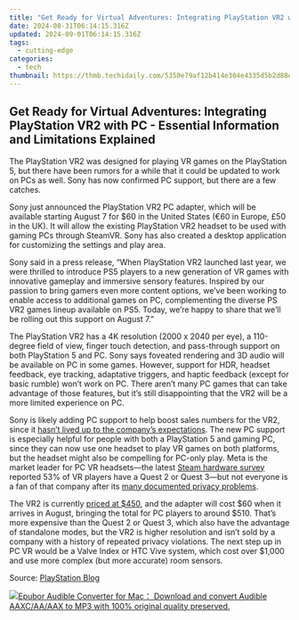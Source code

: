 ```yaml
---
title: "Get Ready for Virtual Adventures: Integrating PlayStation VR2 with PC - Essential Information and Limitations Explained"
date: 2024-08-31T06:14:15.316Z
updated: 2024-09-01T06:14:15.316Z
tags:
  - cutting-edge
categories:
  - tech
thumbnail: https://thmb.techidaily.com/5350e79af12b414e304e4335d5b2d88e62b5e0973ecd1f3c8cd4da92e1845552.jpeg
---
```


## Get Ready for Virtual Adventures: Integrating PlayStation VR2 with PC - Essential Information and Limitations Explained

The PlayStation VR2 was designed for playing VR games on the PlayStation 5, but there have been rumors for a while that it could be updated to work on PCs as well. Sony has now confirmed PC support, but there are a few catches.

 Sony just announced the PlayStation VR2 PC adapter, which will be available starting August 7 for $60 in the United States (€60 in Europe, £50 in the UK). It will allow the existing PlayStation VR2 headset to be used with gaming PCs through SteamVR. Sony has also created a desktop application for customizing the settings and play area.

 Sony said in a press release, “When PlayStation VR2 launched last year, we were thrilled to introduce PS5 players to a new generation of VR games with innovative gameplay and immersive sensory features. Inspired by our passion to bring gamers even more content options, we’ve been working to enable access to additional games on PC, complementing the diverse PS VR2 games lineup available on PS5\. Today, we’re happy to share that we’ll be rolling out this support on August 7.”

 The PlayStation VR2 has a 4K resolution (2000 x 2040 per eye), a 110-degree field of view, finger touch detection, and pass-through support on both PlayStation 5 and PC. Sony says foveated rendering and 3D audio will be available on PC in some games. However, support for HDR, headset feedback, eye tracking, adaptative triggers, and haptic feedback (except for basic rumble) won’t work on PC. There aren’t many PC games that can take advantage of those features, but it’s still disappointing that the VR2 will be a more limited experience on PC.

 Sony is likely adding PC support to help boost sales numbers for the VR2, since it [hasn’t lived up to the company’s expectations](https://arstechnica.com/gaming/2024/03/sony-reportedly-halts-psvr2-production-amid-slow-sales/). The new PC support is especially helpful for people with both a PlayStation 5 and gaming PC, since they can now use one headset to play VR games on both platforms, but the headset might also be compelling for PC-only play. Meta is the market leader for PC VR headsets—the latest [Steam hardware survey](https://store.steampowered.com/hwsurvey) reported 53% of VR players have a Quest 2 or Quest 3—but not everyone is a fan of that company after its [many documented privacy problems](https://en.wikipedia.org/wiki/Lawsuits%5Finvolving%5FMeta%5FPlatforms).

 The VR2 is currently [priced at $450](https://www.amazon.com/PlayStation-VR2-PSVR2-5/dp/B0C1QJ6VHY?tag=hotoge-20&ascsubtag=UUhtgUeUpU2003462&asc%5Frefurl=https%3A%2F%2Fwww.howtogeek.com%2Fplaystation-vr2-will-soon-work-with-pc%2F&asc%5Fcampaign=Short-Term), and the adapter will cost $60 when it arrives in August, bringing the total for PC players to around $510\. That’s more expensive than the Quest 2 or Quest 3, which also have the advantage of standalone modes, but the VR2 is higher resolution and isn’t sold by a company with a history of repeated privacy violations. The next step up in PC VR would be a Valve Index or HTC Vive system, which cost over $1,000 and use more complex (but more accurate) room sensors.

 Source: [PlayStation Blog](https://blog.playstation.com/2024/06/03/playstation-vr2-players-can-access-games-on-pc-with-adapter-starting-on-august-7/)

<ins class="adsbygoogle"
     style="display:block"
     data-ad-format="autorelaxed"
     data-ad-client="ca-pub-7571918770474297"
     data-ad-slot="1223367746"></ins>



<ins class="adsbygoogle"
     style="display:block"
     data-ad-client="ca-pub-7571918770474297"
     data-ad-slot="8358498916"
     data-ad-format="auto"
     data-full-width-responsive="true"></ins>



<!-- affiliate ads begin -->
<a href="https://secure.2checkout.com/order/checkout.php?PRODS=4713565&QTY=1&AFFILIATE=108875&CART=1"><img src="https://www.epubor.com/images/uppic/audible-converter-interface.png" border="0">Epubor Audible Converter for Mac： Download and convert Audible AAXC/AA/AAX to MP3 with 100% original quality preserved.</a>
<!-- affiliate ads end -->